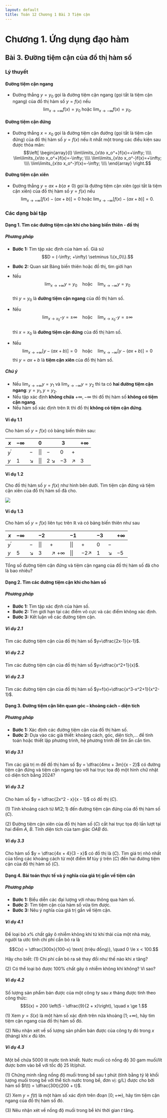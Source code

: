 ```yaml
---
layout: default
title: Toán 12 Chương 1 Bài 3 Tiệm cận
---
```


# Chương 1. Ứng dụng đạo hàm
## Bài 3.  Đường tiệm cận của đồ thị hàm số
### Lý thuyết
#### Đường tiệm cận ngang
- Đường thẳng $y=y_0$ gọi là đường tiệm cận ngang (gọi tắt là tiệm cận ngang) của đồ thị hàm số $y=f(x)$ nếu $$\lim_{x\to +\infty}f(x)=y_0 \text{ hoặc } \lim_{x\to - \infty}f(x)=y_0. $$
#### Đường tiệm cận đứng
- Đường thẳng $x=x_0$ gọi là đường tiệm cận đướng (gọi tắt là tiệm cận đứng) của đồ thị hàm số $y=f(x)$ nếu ít nhất một trong các điều kiện sau được thỏa mãn: 
$$\left[ \begin{array}{l}
		 \lim\limits_{x\to x_o^+}f(x)=+\infty; \\\\
		 \lim\limits_{x\to x_o^+}f(x)=-\infty; \\\\
		 \lim\limits_{x\to x_o^-}f(x)=+\infty; \\\\
		 \lim\limits_{x\to x_o^-}f(x)=-\infty; \\\\
		 \end{array} \right.$$
#### Đường tiệm cận xiên
- Đường thẳng $y=ax+b(a\neq 0)$ gọi là đường tiệm cận xiên (gọi tắt là tiệm cận xiên) của đồ thị hàm số $y=f(x)$ nếu $$ \lim_{x\to +\infty}[f(x)-(ax+b)]=0 \text{ hoặc } \lim_{x\to -\infty}[f(x)-(ax+b)]=0. $$
### Các dạng bài tập
#### Dạng 1. Tìm các đường tiệm cận khi cho bảng biến thiên - đồ thị 
##### Phương pháp
- **Bước 1:** Tìm tập xác định của hàm số. Giả sử  
$$D = (-\infty; +\infty) \setminus \\{x_0\\}.$$

- **Bước 2:** Quan sát Bảng biến thiên hoặc đồ thị, tìm giới hạn  

- Nếu  
$$\lim_{x \to +\infty} y = y_0 \quad \text{hoặc} \quad \lim_{x \to -\infty} y = y_0$$  
thì $y = y_0$ là **đường tiệm cận ngang** của đồ thị hàm số.

- Nếu  
$$
\lim_{x \to x_0^+} y = \pm \infty \quad \text{hoặc} \quad \lim_{x \to x_0^-} y = \pm \infty $$  
thì $x = x_0$ là **đường tiệm cận đứng** của đồ thị hàm số.

- Nếu  
$$ \lim_{x \to +\infty} \Big[y - (ax+b)\Big] = 0 \quad \text{hoặc} \quad \lim_{x \to -\infty} \Big[y - (ax+b)\Big] = 0 $$ 
thì $y = ax+b$ là **tiệm cận xiên** của đồ thị hàm số.

##### Chú ý
- Nếu $\lim_{x \to +\infty} y = y_1$ và $\lim_{x \to -\infty} y = y_2$ thì ta có **hai đường tiệm cận ngang**: $y = y_1, y = y_2$.
- Nếu tập xác định **không chứa** $+\infty, -\infty$ thì đồ thị hàm số **không có tiệm cận ngang**.
- Nếu hàm số xác định trên $\mathbb{R}$ thì đồ thị **không có tiệm cận đứng**.

#### Ví dụ 1.1
Cho hàm số $y = f(x)$ có bảng biến thiên sau:

|$x$| $-\infty$ | | $0$ | | $3$| | $+\infty$ |
|---|---|---|---|---|---|---|---|
|$y^\prime$| | $-$| $\|\|$ | $-$| $0$| $+$| |
$y$| $1$| $\searrow$| $\|\|$|$2$ $\searrow$|$-3$|$\nearrow$| $3$|

#### Ví dụ 1.2
Cho đồ thị hàm số $y=f(x)$ như hình bên dưới. Tìm tiệm cận đứng và tiệm cận xiên của đồ thị hàm số đã cho.

![](T12C1B3Vidu2.png)
#### Ví dụ 1.3
Cho hàm số $y=f(x)$ liên tục trên $\mathbb{R}$ và có bảng biến thiên như sau

|$x$| $-\infty$ | | $-2$ | |$-1$| | $-3$| | $+\infty$ |
|---|---|---|---|---|---|---|---|---|---|
|$y^\prime$| | $-$| $\|\|$ | $+$| $\|\|$ | $+$| $0$| $-$| |
|$y$| $5$| $\searrow$| $3$ | $\nearrow +\infty$|$\|\|$ | $-2\nearrow$ | $1$| $\searrow$| $-5$|

Tổng số đường tiệm cận đứng và tiệm cận ngang của đồ thị hàm số đã cho là bao nhiêu?

#### Dạng 2. Tìm các đường tiệm cận khi cho hàm số
##### Phương pháp
- **Bước 1:** Tìm tập xác định của hàm số.
- **Bước 2:** Tìm giới hạn tại các điểm vô cực và các điểm không xác định.
- **Bước 3:** Kết luận về các đường tiệm cận.
##### Ví dụ 2.1
Tìm các đường tiệm cận của đồ thị hàm số $y=\dfrac{2x-1}{x-1}$.

##### Ví dụ 2.2
Tìm các đường tiệm cận của đồ thị hàm số $y=\dfrac{x^2+1}{x}$.

##### Ví dụ 2.3
Tìm các đường tiệm cận của đồ thị hàm số $y=f(x)=\dfrac{x^3-x^2+1}{x^2-1}$.
#### Dạng 3. Đường tiệm cận liên quan góc – khoảng cách – diện tích

##### Phương pháp
- **Bước 1:** Xác định các đường tiệm cận của đồ thị hàm số.
- **Bước 2:** Dựa vào các giả thiết: khoảng cách, góc, diện tích,... để tính toán hoặc thiết lập phương trình, hệ phương trình để tìm ẩn cần tìm.

##### Ví dụ 3.1
Tìm các giá trị m để đồ thị hàm số $y = \dfrac{4mx + 3m}{x - 2}$ có đường tiệm cận đứng và tiệm cận ngang tạo với hai trục tọa độ một hình chữ nhật có diện tích bằng 2024?

##### Ví dụ 3.2
Cho hàm số $y = \dfrac{2x^2 - x}{x - 1}$ có đồ thị $(C)$.

(1) Tính khoảng cách từ $M(2;1)$ đến đường tiệm cận đứng của đồ thị hàm số $(C)$.

(2) Đường tiệm cận xiên của đồ thị hàm số $(C)$ cắt hai trục tọa độ lần lượt tại hai điểm $A$, $B$. Tính diện tích của tam giác $OAB$ đó.


##### Ví dụ 3.3
Cho hàm số $y = \dfrac{4x + 4}{3 - x}$ có đồ thị là $(C)$. Tìm giá trị nhỏ nhất của tổng các khoảng cách từ một điểm $M$ tùy ý trên $(C)$ đến hai đường tiệm cận của đồ thị hàm số $(C)$.

#### Dạng 4. Bài toán thực tế và ý nghĩa của giá trị gần về tiệm cận

##### Phương pháp
- **Bước 1:** Biểu diễn các đại lượng với nhau thông qua hàm số.
- **Bước 2:** Tìm tiệm cận của hàm số vừa tìm được.
- **Bước 3:** Nêu ý nghĩa của giá trị gần về tiệm cận.

##### Ví dụ 4.1
Để loại bỏ $x\%$ chất gây ô nhiễm không khí từ khí thải của một nhà máy, người ta ước tính chi phí cần bỏ ra là

$$C(x) = \dfrac{300x}{100-x} \text{ (triệu đồng)}, \quad 0 \le x < 100.$$

Hãy cho biết:
(1) Chi phí cần bỏ ra sẽ thay đổi như thế nào khi $x$ tăng?

(2) Có thể loại bỏ được 100% chất gây ô nhiễm không khí không? Vì sao?


##### Ví dụ 4.2
Số lượng sản phẩm bán được của một công ty sau $x$ tháng được tính theo công thức:
$$S(x) = 200 \left(5 - \dfrac{9}{2 + x}\right), \quad x \ge 1.$$

(1) Xem $y = S(x)$ là một hàm số xác định trên nửa khoảng $[1; +\infty)$, hãy tìm tiệm cận ngang của đồ thị hàm số đó.

(2) Nêu nhận xét về số lượng sản phẩm bán được của công ty đó trong $x$ (tháng) khi $x$ đủ lớn.


##### Ví dụ 4.3
Một bể chứa 5000 lít nước tinh khiết. Nước muối có nồng độ 30 gam muối/lít được bơm vào bể với tốc độ 25 lít/phút.

(1) Chứng minh rằng nồng độ muối trong bể sau t phút (tính bằng tỷ lệ khối lượng muối trong bể với thể tích nước trong bể, đơn vị: g/L) được cho bởi hàm số $f(t) = \dfrac{30t}{200 + t}$.

(2) Xem $y = f(t)$ là một hàm số xác định trên đoạn $[0; +\infty)$, hãy tìm tiệm cận ngang của đồ thị hàm số đó.

(3) Nêu nhận xét về nồng độ muối trong bể khi thời gian $t$ tăng.









